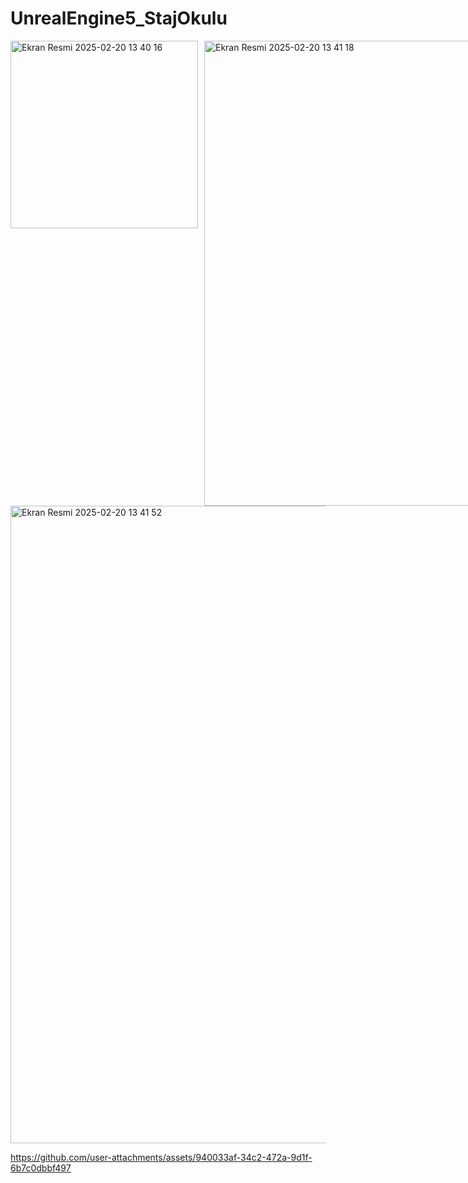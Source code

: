 # UnrealEngine5_StajOkulu
<div style="display: flex; gap: 10px;">
  <img width="300" alt="Ekran Resmi 2025-02-20 13 40 16" src="https://github.com/user-attachments/assets/c250b217-4464-4cbf-b93c-411b507ea925" />
  <img width="744" alt="Ekran Resmi 2025-02-20 13 41 18" src="https://github.com/user-attachments/assets/385b1957-d378-4514-827e-2bab65c4418e" />
</div>

<img width="1020" alt="Ekran Resmi 2025-02-20 13 41 52" src="https://github.com/user-attachments/assets/55b5eea5-1ad4-4be0-94ab-9a5c0941c5a6" />


https://github.com/user-attachments/assets/940033af-34c2-472a-9d1f-6b7c0dbbf497

